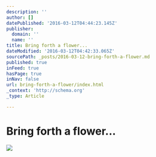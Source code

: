 ```yaml
---
description: ''
author: []
datePublished: '2016-03-12T04:44:23.145Z'
publisher:
  domain: ''
  name: ''
title: Bring forth a flower...
dateModified: '2016-03-12T04:42:33.065Z'
sourcePath: _posts/2016-03-12-bring-forth-a-flower.md
published: true
inFeed: true
hasPage: true
inNav: false
url: bring-forth-a-flower/index.html
_context: 'http://schema.org'
_type: Article

---
```

# Bring forth a flower...
![](https://the-grid-user-content.s3-us-west-2.amazonaws.com/82b832fa-5dca-4a16-82ab-6848b8c059f2.png)